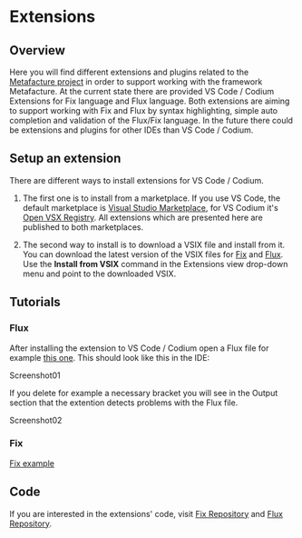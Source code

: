 # Extensions

## Overview
Here you will find different extensions and plugins related to the [Metafacture project](https://metafacture.org) in order to support working with the framework Metafacture. At the current state there are provided VS Code / Codium Extensions for Fix language and Flux language. Both extensions are aiming to support working with Fix and Flux by syntax highlighting, simple auto completion and validation of the Flux/Fix language.
In the future there could be extensions and plugins for other IDEs than VS Code / Codium.

## Setup an extension
There are different ways to install extensions for VS Code / Codium.

1. The first one is to install from a marketplace. If you use VS Code, the default marketplace is [Visual Studio Marketplace](https://marketplace.visualstudio.com/vscode), for VS Codium it's [Open VSX Registry](https://open-vsx.org/). All extensions which are presented here are published to both marketplaces.

2. The second way to install is to download a VSIX file and install from it. You can download the latest version of the VSIX files for [Fix](https://wwww.metafacture.org/extensions/fix-0.0.1.vsix) and [Flux](https://wwww.metafacture.org/extensions/flux-0.0.1.vsix). Use the **Install from VSIX** command in the Extensions view drop-down menu and point to the downloaded VSIX.

## Tutorials

### Flux

After installing the extension to VS Code / Codium open a Flux file for example [this one](https://gitlab.com/oersi/oersi-etl/-/raw/develop/data/production/digill-to-oersi.flux). This should look like this in the IDE:

Screenshot01

If you delete for example a necessary bracket you will see in the Output section that the extention detects problems with the Flux file.

Screenshot02


### Fix

[Fix example](https://gitlab.com/oersi/oersi-etl/-/raw/develop/data/production/digill.fix)


## Code

If you are interested in the extensions' code, visit [Fix Repository](https://github.com/metafacture/metafacture-fix) and [Flux Repository](https://github.com/metafacture/metafacture-flux).
